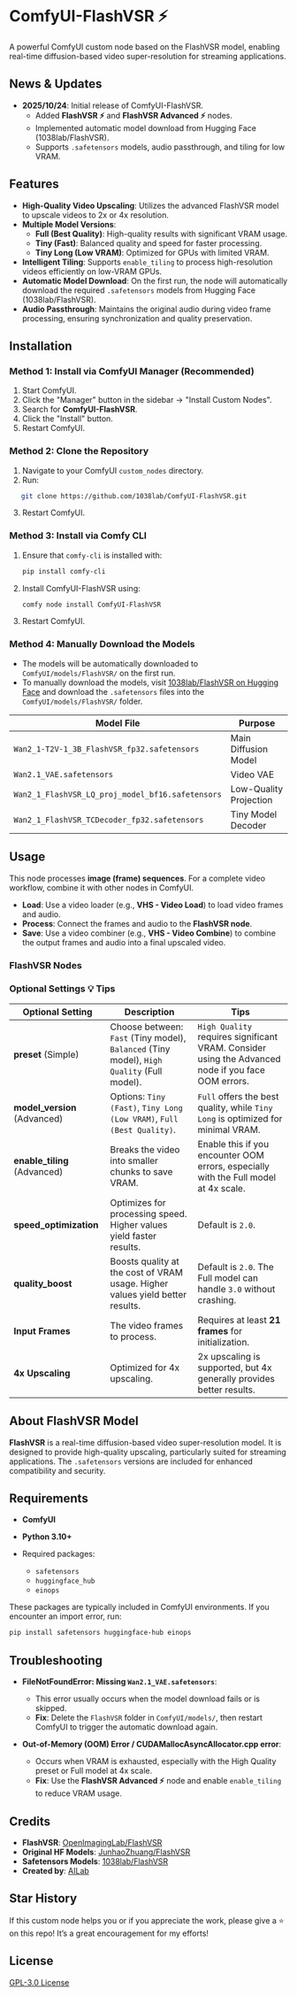 # **ComfyUI-FlashVSR ⚡**

A powerful ComfyUI custom node based on the FlashVSR model, enabling real-time diffusion-based video super-resolution for streaming applications.

## **News & Updates**

* **2025/10/24**: Initial release of ComfyUI-FlashVSR.  
  * Added **FlashVSR ⚡** and **FlashVSR Advanced ⚡** nodes.  
  * Implemented automatic model download from Hugging Face (1038lab/FlashVSR).  
  * Supports `.safetensors` models, audio passthrough, and tiling for low VRAM.

## **Features**

* **High-Quality Video Upscaling**: Utilizes the advanced FlashVSR model to upscale videos to 2x or 4x resolution.  
* **Multiple Model Versions**:  
  * **Full (Best Quality)**: High-quality results with significant VRAM usage.  
  * **Tiny (Fast)**: Balanced quality and speed for faster processing.  
  * **Tiny Long (Low VRAM)**: Optimized for GPUs with limited VRAM.  
* **Intelligent Tiling**: Supports `enable_tiling` to process high-resolution videos efficiently on low-VRAM GPUs.  
* **Automatic Model Download**: On the first run, the node will automatically download the required `.safetensors` models from Hugging Face (1038lab/FlashVSR).  
* **Audio Passthrough**: Maintains the original audio during video frame processing, ensuring synchronization and quality preservation.

## **Installation**

### **Method 1: Install via ComfyUI Manager (Recommended)**

1. Start ComfyUI.  
2. Click the "Manager" button in the sidebar → "Install Custom Nodes".  
3. Search for **ComfyUI-FlashVSR**.  
4. Click the "Install" button.  
5. Restart ComfyUI.

### **Method 2: Clone the Repository**

1. Navigate to your ComfyUI `custom_nodes` directory.  
2. Run:  
```bash
   git clone https://github.com/1038lab/ComfyUI-FlashVSR.git
```

3. Restart ComfyUI.

### **Method 3: Install via Comfy CLI**

1. Ensure that `comfy-cli` is installed with:

   ```bash
   pip install comfy-cli
   ```
2. Install ComfyUI-FlashVSR using:

   ```bash
   comfy node install ComfyUI-FlashVSR
   ```
3. Restart ComfyUI.

### **Method 4: Manually Download the Models**

* The models will be automatically downloaded to `ComfyUI/models/FlashVSR/` on the first run.
* To manually download the models, visit [1038lab/FlashVSR on Hugging Face](https://huggingface.co/1038lab/FlashVSR) and download the `.safetensors` files into the `ComfyUI/models/FlashVSR/` folder.

| Model File                                       | Purpose                |
| ------------------------------------------------ | ---------------------- |
| `Wan2_1-T2V-1_3B_FlashVSR_fp32.safetensors`      | Main Diffusion Model   |
| `Wan2.1_VAE.safetensors`                         | Video VAE              |
| `Wan2_1_FlashVSR_LQ_proj_model_bf16.safetensors` | Low-Quality Projection |
| `Wan2_1_FlashVSR_TCDecoder_fp32.safetensors`     | Tiny Model Decoder     |

## **Usage**

This node processes **image (frame) sequences**. For a complete video workflow, combine it with other nodes in ComfyUI.

* **Load**: Use a video loader (e.g., **VHS - Video Load**) to load video frames and audio.
* **Process**: Connect the frames and audio to the **FlashVSR node**.
* **Save**: Use a video combiner (e.g., **VHS - Video Combine**) to combine the output frames and audio into a final upscaled video.

### **FlashVSR Nodes**

### **Optional Settings 💡 Tips**

| Optional Setting             | Description                                                                                | Tips                                                                                               |
| ---------------------------- | ------------------------------------------------------------------------------------------ | -------------------------------------------------------------------------------------------------- |
| **preset** (Simple)          | Choose between: `Fast` (Tiny model), `Balanced` (Tiny model), `High Quality` (Full model). | `High Quality` requires significant VRAM. Consider using the Advanced node if you face OOM errors. |
| **model_version** (Advanced) | Options: `Tiny (Fast)`, `Tiny Long (Low VRAM)`, `Full (Best Quality)`.                     | `Full` offers the best quality, while `Tiny Long` is optimized for minimal VRAM.                   |
| **enable_tiling** (Advanced) | Breaks the video into smaller chunks to save VRAM.                                         | Enable this if you encounter OOM errors, especially with the Full model at 4x scale.               |
| **speed_optimization**       | Optimizes for processing speed. Higher values yield faster results.                        | Default is `2.0`.                                                                                  |
| **quality_boost**            | Boosts quality at the cost of VRAM usage. Higher values yield better results.              | Default is `2.0`. The Full model can handle `3.0` without crashing.                                |
| **Input Frames**             | The video frames to process.                                                               | Requires at least **21 frames** for initialization.                                                |
| **4x Upscaling**             | Optimized for 4x upscaling.                                                                | 2x upscaling is supported, but 4x generally provides better results.                               |

## **About FlashVSR Model**

**FlashVSR** is a real-time diffusion-based video super-resolution model. It is designed to provide high-quality upscaling, particularly suited for streaming applications. The `.safetensors` versions are included for enhanced compatibility and security.

## **Requirements**

* **ComfyUI**
* **Python 3.10+**
* Required packages:

  * `safetensors`
  * `huggingface_hub`
  * `einops`

These packages are typically included in ComfyUI environments. If you encounter an import error, run:

```bash
pip install safetensors huggingface-hub einops
```

## **Troubleshooting**

* **FileNotFoundError: Missing `Wan2.1_VAE.safetensors`**:

  * This error usually occurs when the model download fails or is skipped.
  * **Fix**: Delete the `FlashVSR` folder in `ComfyUI/models/`, then restart ComfyUI to trigger the automatic download again.

* **Out-of-Memory (OOM) Error / CUDAMallocAsyncAllocator.cpp error**:

  * Occurs when VRAM is exhausted, especially with the High Quality preset or Full model at 4x scale.
  * **Fix**: Use the **FlashVSR Advanced ⚡** node and enable `enable_tiling` to reduce VRAM usage.

## **Credits**

* **FlashVSR**: [OpenImagingLab/FlashVSR](https://github.com/OpenImagingLab/FlashVSR)
* **Original HF Models**: [JunhaoZhuang/FlashVSR](https://huggingface.co/JunhaoZhuang/FlashVSR)
* **Safetensors Models**: [1038lab/FlashVSR](https://huggingface.co/1038lab/FlashVSR)
* **Created by**: [AILab](https://github.com/1038lab)

## **Star History**

If this custom node helps you or if you appreciate the work, please give a ⭐ on this repo! It’s a great encouragement for my efforts!

## **License**

[GPL-3.0 License](https://github.com/1038lab/ComfyUI-FlashVSR/blob/main/LICENSE)


